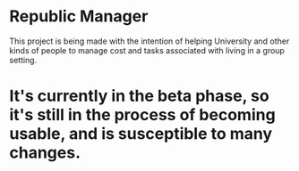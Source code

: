 # Republic Manager

This project is being made with the intention of helping University and other kinds of people to manage cost and tasks associated with living in a group setting.


# It's currently in the beta phase, so it's still in the process of becoming usable, and is susceptible to many changes.
